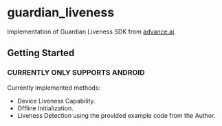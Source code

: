 # guardian_liveness

Implementation of Guardian Liveness SDK from [advance.ai](https://www.advance.ai/).

## Getting Started

### CURRENTLY ONLY SUPPORTS ANDROID
Currently implemented methods:
* Device Liveness Capability.
* Offline Initialization.
* Liveness Detection using the provided example code from the Author.